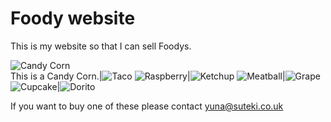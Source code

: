 # Foody website

This is my website so that I can sell Foodys.

![Candy Corn](/yuna-homepage/Candy%20Corn.jpg)<BR/>This is a Candy Corn.|![Taco](/yuna-homepage/Taco.jpg)
![Raspberry](/yuna-homepage/Raspberry.jpg)|![Ketchup](/yuna-homepage/Ketchup.jpg)
![Meatball](/yuna-homepage/Meatball.jpg)|![Grape](/yuna-homepage/Grape.jpg)
![Cupcake](/yuna-homepage/Cupcake.jpg)|![Dorito](/yuna-homepage/Dorito.jpg)

If you want to buy one of these please contact yuna@suteki.co.uk



















